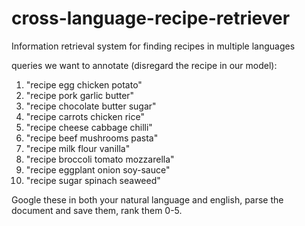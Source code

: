 # cross-language-recipe-retriever
Information retrieval system for finding recipes in multiple languages


queries we want to annotate (disregard the recipe in our model): 

  1. "recipe egg chicken potato"
  2. "recipe pork garlic butter"
  3. "recipe chocolate butter sugar"
  4. "recipe carrots chicken rice"
  5. "recipe cheese cabbage chilli"
  6. "recipe beef mushrooms pasta"
  7. "recipe milk flour vanilla"
  8. "recipe broccoli tomato mozzarella"
  9. "recipe eggplant onion soy-sauce"
  10. "recipe sugar spinach seaweed"

Google these in both your natural language and english, parse the document and save them, rank them 0-5. 
